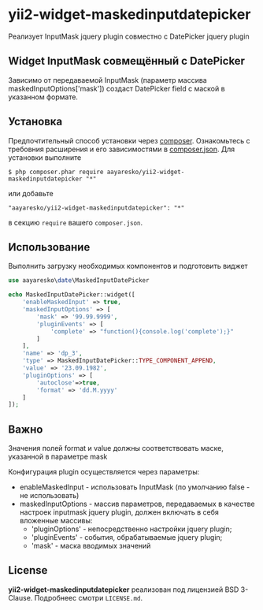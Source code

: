 # yii2-widget-maskedinputdatepicker

Реализует InputMask jquery plugin совместно с DatePicker jquery plugin

## Widget InputMask совмещённый с DatePicker

Зависимо от передаваемой InputMask (параметр массива maskedInputOptions['mask']) создаст
DatePicker field с маской в указанном формате.

## Установка

Предпочтительный способ установки через [composer](http://getcomposer.org/download/). Ознакомьтесь с требовния расширения и его зависимостями в [composer.json](https://github.com/aayaresko/yii2-widget-maskedinputdatepicker/blob/master/composer.json).
Для установки выполните

```
$ php composer.phar require aayaresko/yii2-widget-maskedinputdatepicker "*"
```

или добавьте

```
"aayaresko/yii2-widget-maskedinputdatepicker": "*"
```

в секцию ```require``` вашего `composer.json`.

## Использование

Выполнить загрузку необходимых компонентов и подготовить виджет

```php
use aayaresko\date\MaskedInputDatePicker
```

```php
echo MaskedInputDatePicker::widget([
    'enableMaskedInput' => true,
    'maskedInputOptions' => [
        'mask' => '99.99.9999',
        'pluginEvents' => [
            'complete' => "function(){console.log('complete');}"
        ]
    ],
    'name' => 'dp_3',
    'type' => MaskedInputDatePicker::TYPE_COMPONENT_APPEND,
    'value' => '23.09.1982',
    'pluginOptions' => [
        'autoclose'=>true,
        'format' => 'dd.M.yyyy'
    ]
]);
```

## Важно 
Значения полей format и value должны соответствовать маске, указанной в параметре mask

Конфигурация plugin осуществляется через параметры:
* enableMaskedInput - использовать InputMask (по умолчанию false - не использовать)
* maskedInputOptions - массив параметров, передаваемых в качестве настроек inputmask jquery plugin, должен включать в себя вложенные массивы:
    * 'pluginOptions' - непосредственно настройки jquery plugin;
    * 'pluginEvents' - события, обрабатываемые jquery plugin;
    * 'mask' - маска вводимых значений

## License
**yii2-widget-maskedinputdatepicker** реализован под лицензией BSD 3-Clause. Подробнеес смотри `LICENSE.md`.
